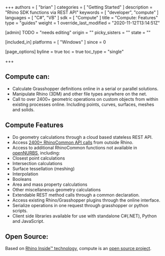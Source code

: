 +++
authors = [ "brian" ]
categories = [ "Getting Started" ]
description = "Rhino SDK functions via REST API"
keywords = [ "developer", "compute" ]
languages = [ "C#", "VB" ]
sdk = [ "Compute" ]
title = "Compute: Features"
type = "guides"
weight = 1
override_last_modified = "2020-11-12T13:14:51Z"

[admin]
TODO = "needs editing"
origin = ""
picky_sisters = ""
state = ""

[included_in]
platforms = [ "Windows" ]
since = 0

[page_options]
byline = true
toc = true
toc_type = "single"

+++


## Compute can:
  * Calculate Grasshopper definitions online in a serial or parallel solutions.
  * Manipulate Rhino (3DM) and other file types anywhere on the net.
  * Call to over 2400+ geometric operations on custom objects from within existing processes online. Including points, curves, surfaces, meshes and solids.

## Compute Features
  * Do geometry calculations through a cloud based stateless REST API.
  * Access [2400+ RhinoCommon API calls](https://compute.rhino3d.com/sdk) from outside Rhino.
  * Access to additional RhinoCommon functions not available in [openNURBS](https://www.rhino3d.com/opennurbs), including:
  * Closest point calculations
  * Intersection calculations
  * Surface tessellation (meshing)
  * Interpolation
  * Booleans
  * Area and mass property calculations
  * Other miscellaneous geometry calculations
  * Extendable REST method calls through a common declaration.
  * Access existing Rhino/Grasshopper plugins through the online interface.
  * Serialize operations in one request through grasshopper or python scripts.
  * Client side libraries available for use with standalone C#(.NET), Python and JavaScript.

## Open Source:
Based on [Rhino Inside™ technology](https://www.rhino3d.com/inside), compute is an [open source project](https://github.com/mcneel/compute.rhino3d).